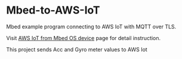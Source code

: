 # Mbed-to-AWS-IoT
Mbed example program connecting to AWS IoT with MQTT over TLS.

Visit [AWS IoT from Mbed OS device](https://os.mbed.com/users/coisme/notebook/aws-iot-from-mbed-os-device/) page for detail instruction.

This project sends Acc and Gyro meter values to AWS Iot